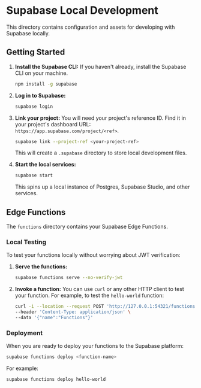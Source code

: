 # Supabase Local Development

This directory contains configuration and assets for developing with Supabase locally.

## Getting Started

1.  **Install the Supabase CLI:**
    If you haven't already, install the Supabase CLI on your machine.
    ```bash
    npm install -g supabase
    ```

2.  **Log in to Supabase:**
    ```bash
    supabase login
    ```

3.  **Link your project:**
    You will need your project's reference ID. Find it in your project's dashboard URL: `https://app.supabase.com/project/<ref>`.
    ```bash
    supabase link --project-ref <your-project-ref>
    ```
    This will create a `.supabase` directory to store local development files.

4.  **Start the local services:**
    ```bash
    supabase start
    ```
    This spins up a local instance of Postgres, Supabase Studio, and other services.

## Edge Functions

The `functions` directory contains your Supabase Edge Functions.

### Local Testing

To test your functions locally without worrying about JWT verification:

1.  **Serve the functions:**
    ```bash
    supabase functions serve --no-verify-jwt
    ```

2.  **Invoke a function:**
    You can use `curl` or any other HTTP client to test your function. For example, to test the `hello-world` function:
    ```bash
    curl -i --location --request POST 'http://127.0.0.1:54321/functions/v1/hello-world' \
    --header 'Content-Type: application/json' \
    --data '{"name":"Functions"}'
    ```

### Deployment

When you are ready to deploy your functions to the Supabase platform:

```bash
supabase functions deploy <function-name>
```

For example:
```bash
supabase functions deploy hello-world
```

